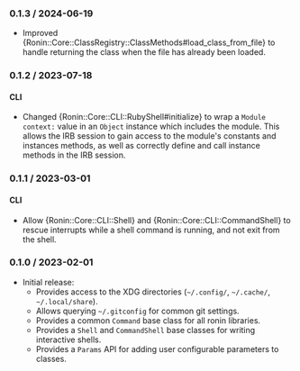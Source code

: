 ### 0.1.3 / 2024-06-19

* Improved {Ronin::Core::ClassRegistry::ClassMethods#load_class_from_file}
  to handle returning the class when the file has already been loaded.

### 0.1.2 / 2023-07-18

#### CLI

* Changed {Ronin::Core::CLI::RubyShell#initialize} to wrap a `Module` `context:`
  value in an `Object` instance which includes the module. This allows the
  IRB session to gain access to the module's constants and instances methods,
  as well as correctly define and call instance methods in the IRB session.

### 0.1.1 / 2023-03-01

#### CLI

* Allow {Ronin::Core::CLI::Shell} and {Ronin::Core::CLI::CommandShell} to
  rescue interrupts while a shell command is running, and not exit from the
  shell.

### 0.1.0 / 2023-02-01

* Initial release:
  * Provides access to the XDG directories (`~/.config/`, `~/.cache/`,
    `~/.local/share`).
  * Allows querying `~/.gitconfig` for common git settings.
  * Provides a common `Command` base class for all ronin libraries.
  * Provides a `Shell` and `CommandShell` base classes for writing interactive
    shells.
  * Provides a `Params` API for adding user configurable parameters to classes.

